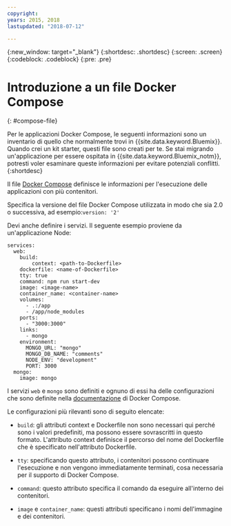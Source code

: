 ```yaml
---
copyright:
years: 2015, 2018
lastupdated: "2018-07-12"

---
```


{:new_window: target="_blank"}
{:shortdesc: .shortdesc}
{:screen: .screen}
{:codeblock: .codeblock}
{:pre: .pre}

# Introduzione a un file Docker Compose
{: #compose-file}

Per le applicazioni Docker Compose, le seguenti informazioni sono un inventario di quello che normalmente trovi in {{site.data.keyword.Bluemix}}. Quando crei un kit starter, questi file sono creati per te. Se stai migrando un'applicazione per essere ospitata in {{site.data.keyword.Bluemix_notm}}, potresti voler esaminare queste informazioni per evitare potenziali conflitti.
{:shortdesc}

Il file [Docker Compose](https://docs.docker.com/compose/overview/) definisce le informazioni per l'esecuzione delle applicazioni con più contenitori.

Specifica la versione del file Docker Compose utilizzata in modo che sia 2.0 o successiva, ad esempio:`version: '2'`

Devi anche definire i servizi. Il seguente esempio proviene da un'applicazione Node:

```
services:
  web:
    build:
    	context: <path-to-Dockerfile>
	dockerfile: <name-of-Dockerfile>
    tty: true
    command: npm run start-dev
    image: <image-name>
    container_name: <container-name>
    volumes:
      - .:/app
      - /app/node_modules
    ports:
      - "3000:3000"
    links:
      - mongo
    environment:
      MONGO_URL: "mongo"
      MONGO_DB_NAME: "comments"
      NODE_ENV: "development"
      PORT: 3000
  mongo:
    image: mongo
```

I servizi `web` e `mongo` sono definiti e ognuno di essi ha delle configurazioni che sono definite nella [documentazione](https://docs.docker.com/compose/compose-file/compose-file-v2/) di Docker Compose.

Le configurazioni più rilevanti sono di seguito elencate:

* `build`: gli attributi context e Dockerfile non sono necessari qui perché sono i valori predefiniti, ma possono essere sovrascritti in questo formato. L'attributo context definisce il percorso del nome del Dockerfile che è specificato nell'attributo Dockerfile.

* `tty`: specificando questo attributo, i contenitori possono continuare l'esecuzione e non vengono immediatamente terminati, cosa necessaria per il supporto di Docker Compose.

* `command`: questo attributo specifica il comando da eseguire all'interno dei contenitori.

* `image` e `container_name`: questi attributi specificano i nomi dell'immagine e dei contenitori.
